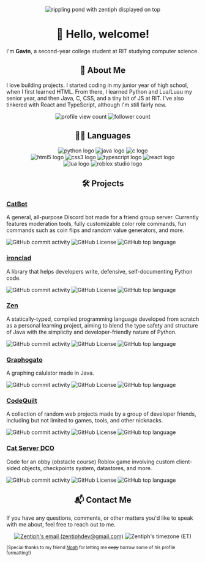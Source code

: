<p align="center">
  <img src="https://github.com/user-attachments/assets/3391eeeb-861e-468e-8a02-797d03a8d485" alt="rippling pond with zentiph displayed on top">
</p>


<h1 align="center">👋 Hello, welcome!</h1>

I'm **Gavin**, a second-year college student at RIT studying computer science.


<h2 align="center">🙋 About Me</h2>

I love building projects. I started coding in my junior year of high school, when I first learned HTML. From there, I learned Python and Lua/Luau my senior year, and then Java, C, CSS, and a tiny bit of JS at RIT. I've also tinkered with React and TypeScript, although I'm still fairly new.

<p align="center">
  <img src="https://komarev.com/ghpvc/?username=zentiph&style=plastic&color=6c0ffe" alt="profile view count">
  <img src="https://img.shields.io/github/followers/zentiph?style=plastic&logo=github" alt="follower count">
</p>

<h2 align="center">🧑‍💻 Languages</h2>

<p align="center">
  <img src="https://img.shields.io/badge/python3-0f0f0f?style=for-the-badge&logo=python" alt="python logo"/>
  <img src="https://img.shields.io/badge/java-0f0f0f?style=for-the-badge&logo=openjdk" alt="java logo"/>
  <img src="https://img.shields.io/badge/c-0f0f0f?style=for-the-badge&logo=c" alt="c logo"/>
  <br/>
  <img src="https://img.shields.io/badge/html5-0f0f0f?style=for-the-badge&logo=html5" alt="html5 logo"/>
  <img src="https://img.shields.io/badge/css3-0f0f0f?style=for-the-badge&logo=css&logoColor=663399" alt="css3 logo"/>
  <img src="https://img.shields.io/badge/typescript-0f0f0f?style=for-the-badge&logo=typescript" alt="typescript logo"/>
  <img src="https://img.shields.io/badge/react-0f0f0f?style=for-the-badge&logo=react" alt="react logo"/>
  <br/>
  <img src="https://img.shields.io/badge/lua-0f0f0f?style=for-the-badge&logo=lua&logoColor=2C2D72" alt="lua logo"/>
  <img src="https://img.shields.io/badge/luau-0f0f0f?style=for-the-badge&logo=robloxstudio&logoColor=00A2FF" alt="roblox studio logo"/>
</p>


<h2 align="center">🛠️ Projects</h2>

### [CatBot](https://github.com/zentiph/CatBot)
A general, all-purpose Discord bot made for a friend group server. Currently features moderation tools, fully customizable color role commands, fun commands such as coin flips and random value generators, and more.

![GitHub commit activity](https://img.shields.io/github/commit-activity/t/zentiph/catbot?style=plastic)
![GitHub License](https://img.shields.io/github/license/zentiph/catbot?style=plastic)
![GitHub top language](https://img.shields.io/github/languages/top/zentiph/catbot?style=plastic)

### [ironclad](https://github.com/zentiph/ironclad)
A library that helps developers write, defensive, self-documenting Python code.

![GitHub commit activity](https://img.shields.io/github/commit-activity/t/zentiph/ironclad?style=plastic)
![GitHub License](https://img.shields.io/github/license/zentiph/ironclad?style=plastic)
![GitHub top language](https://img.shields.io/github/languages/top/zentiph/ironclad?style=plastic)

### [Zen](https://github.com/Zentiph/Zen)
A statically-typed, compiled programming language developed from scratch as a personal learning project, aiming to blend the type safety and structure of Java with the simplicity and developer-friendly nature of Python.

![GitHub commit activity](https://img.shields.io/github/commit-activity/t/zentiph/zen?style=plastic)
![GitHub License](https://img.shields.io/github/license/zentiph/zen?style=plastic)
![GitHub top language](https://img.shields.io/github/languages/top/zentiph/zen?style=plastic)

### [Graphogato](https://github.com/zentiph/Graphogato)
A graphing calulator made in Java.

![GitHub commit activity](https://img.shields.io/github/commit-activity/t/zentiph/Graphogato?style=plastic)
![GitHub License](https://img.shields.io/github/license/zentiph/Graphogato?style=plastic)
![GitHub top language](https://img.shields.io/github/languages/top/zentiph/graphogato?style=plastic)

### [CodeQuilt](https://github.com/justianisdev/CodeQuilt)
A collection of random web projects made by a group of developer friends, including but not limited to games, tools, and other nicknacks.

![GitHub commit activity](https://img.shields.io/github/commit-activity/t/justianisdev/CodeQuilt?style=plastic)
![GitHub License](https://img.shields.io/github/license/justianisdev/codequilt?style=plastic)
![GitHub top language](https://img.shields.io/github/languages/top/justianisdev/codequilt?style=plastic)

### [Cat Server DCO](https://github.com/Zentiph/Cat-Server-DCO)
Code for an obby (obstacle course) Roblox game involving custom client-sided objects, checkpoints system, datastores, and more.

![GitHub commit activity](https://img.shields.io/github/commit-activity/t/zentiph/cat-server-dco?style=plastic)
![GitHub License](https://img.shields.io/github/license/zentiph/cat-server-dco?style=plastic)
![GitHub top language](https://img.shields.io/github/languages/top/zentiph/cat-server-dco?style=plastic)


<h2 align="center">📬 Contact Me</h2>

If you have any questions, comments, or other matters you'd like to speak with me about, feel free to reach out to me.
<p align="center">
  <a href="mailto:zentiphdev@gmail.com" target="_blank"><img src="https://img.shields.io/badge/email-zentiphdev%40gmail.com-0f0f0f?style=flat-square&logo=gmail" alt="Zentiph's email (zentiphdev@gmail.com)"></a>
  <img src="https://img.shields.io/badge/timezone-ET-0f0f0f?style=flat-square" alt="Zentiph's timezone (ET)">
</p>


<sub>(Special thanks to my friend [Noah](https://github.com/gamerjamer43) for letting me ~~copy~~ borrow some of his profile formatting!)</sub>
